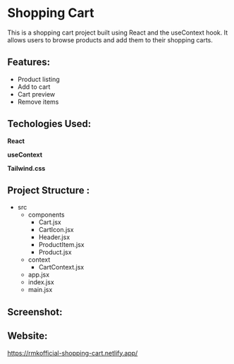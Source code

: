 # Shopping Cart

This is a shopping cart project built using React and the useContext hook. It allows users to browse products and add them to their shopping carts.


## Features:

- Product listing
- Add to cart
- Cart preview
- Remove items


## Techologies Used:

**React**

**useContext** 

**Tailwind.css** 


## Project Structure :



- src
    - components
        - Cart.jsx
        - CartIcon.jsx
        - Header.jsx
        - ProductItem.jsx
        - Product.jsx
    - context
        - CartContext.jsx
    - app.jsx
    - index.jsx
    - main.jsx

## Screenshot:




## Website:

https://rmkofficial-shopping-cart.netlify.app/